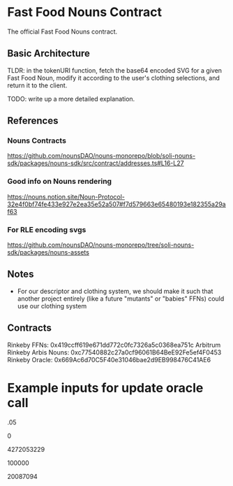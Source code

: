 # Fast Food Nouns Contract
The official Fast Food Nouns contract.

## Basic Architecture

TLDR: in the tokenURI function, fetch the base64 encoded SVG for a given Fast Food
Noun, modify it according to the user's clothing selections, and return it to the
client.

TODO: write up a more detailed explanation.


## References
### Nouns Contracts
https://github.com/nounsDAO/nouns-monorepo/blob/soli-nouns-sdk/packages/nouns-sdk/src/contract/addresses.ts#L16-L27

### Good info on Nouns rendering
https://nouns.notion.site/Noun-Protocol-32e4f0bf74fe433e927e2ea35e52a507#f7d579663e65480193e182355a29af63

### For RLE encoding svgs
https://github.com/nounsDAO/nouns-monorepo/tree/soli-nouns-sdk/packages/nouns-assets


## Notes
* For our descriptor and clothing system, we should make it such that another project
 entirely (like a future "mutants" or "babies" FFNs) could use our clothing system


 ## Contracts

 Rinkeby FFNs: 0x419ccff619e671dd772c0fc7326a5c0368ea751c
 Arbitrum Rinkeby Arbis Nouns: 0xc77540882c27a0cf96061B64BeE92Fe5ef4F0453
 Rinkeby Oracle: 0x669Ac6d70C5F40e31046bae2d9EB998476C41AE6


 # Example inputs for update oracle call
 .05

0

4272053229

100000

20087094